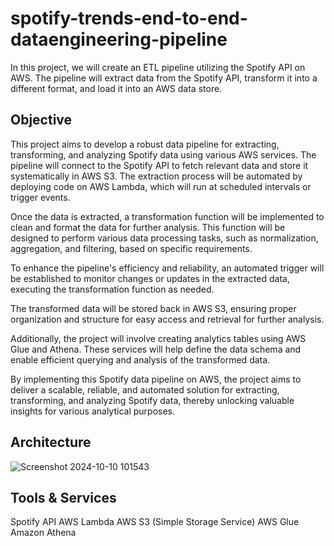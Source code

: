 # spotify-trends-end-to-end-dataengineering-pipeline
In this project, we will create an ETL pipeline utilizing the Spotify API on AWS. The pipeline will extract data from the Spotify API, transform it into a different format, and load it into an AWS data store.

## Objective
This project aims to develop a robust data pipeline for extracting, transforming, and analyzing Spotify data using various AWS services. The pipeline will connect to the Spotify API to fetch relevant data and store it systematically in AWS S3. The extraction process will be automated by deploying code on AWS Lambda, which will run at scheduled intervals or trigger events.

Once the data is extracted, a transformation function will be implemented to clean and format the data for further analysis. This function will be designed to perform various data processing tasks, such as normalization, aggregation, and filtering, based on specific requirements.

To enhance the pipeline's efficiency and reliability, an automated trigger will be established to monitor changes or updates in the extracted data, executing the transformation function as needed.

The transformed data will be stored back in AWS S3, ensuring proper organization and structure for easy access and retrieval for further analysis.

Additionally, the project will involve creating analytics tables using AWS Glue and Athena. These services will help define the data schema and enable efficient querying and analysis of the transformed data.

By implementing this Spotify data pipeline on AWS, the project aims to deliver a scalable, reliable, and automated solution for extracting, transforming, and analyzing Spotify data, thereby unlocking valuable insights for various analytical purposes.


## Architecture

![Screenshot 2024-10-10 101543](https://github.com/user-attachments/assets/6f50190f-2a38-460a-afeb-f1b409015353)


## Tools & Services

Spotify API
AWS Lambda
AWS S3 (Simple Storage Service)
AWS Glue
Amazon Athena


